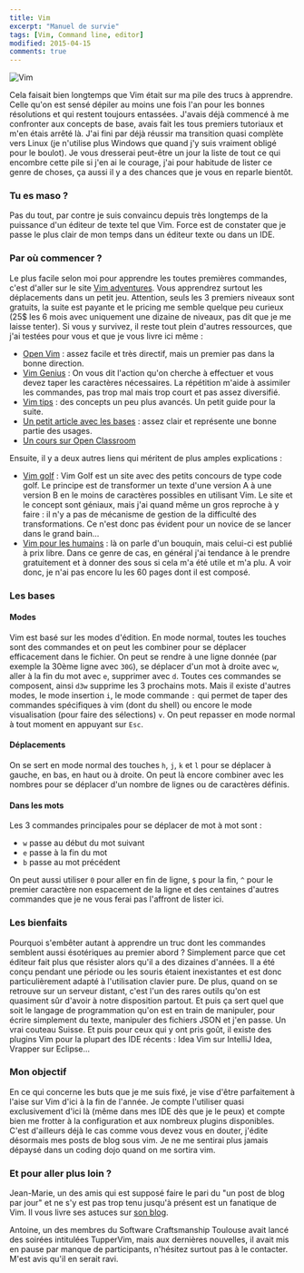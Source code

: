 ```yaml
---
title: Vim
excerpt: "Manuel de survie"
tags: [Vim, Command line, editor]
modified: 2015-04-15
comments: true
---
```


![Vim]({{site.url}}/images/vim.png)

Cela faisait bien longtemps que Vim était sur ma pile des trucs à apprendre. Celle qu'on est sensé dépiler au moins une fois l'an pour les bonnes résolutions et qui restent toujours entassées. J'avais déjà commencé à me confronter aux concepts de base, avais fait les tous premiers tutoriaux et m'en étais arrêté là. J'ai fini par déjà réussir ma transition quasi complète vers Linux (je n'utilise plus Windows que quand j'y suis vraiment obligé pour le boulot).
Je vous dresserai peut-être un jour la liste de tout ce qui encombre cette pile si j'en ai le courage, j'ai pour habitude de lister ce genre de choses, ça aussi il y a des chances que je vous en reparle bientôt.

### Tu es maso ?

Pas du tout, par contre je suis convaincu depuis très longtemps de la puissance d'un éditeur de texte tel que Vim. Force est de constater que je passe le plus clair de mon temps dans un éditeur texte ou dans un IDE.

### Par où commencer ?

Le plus facile selon moi pour apprendre les toutes premières commandes, c'est d'aller sur le site [Vim adventures](http://vim-adventures.com/). Vous apprendrez surtout les déplacements dans un petit jeu. Attention, seuls les 3 premiers niveaux sont gratuits, la suite est payante et le pricing me semble quelque peu curieux (25$ les 6 mois avec uniquement une dizaine de niveaux, pas dit que je me laisse tenter).
Si vous y survivez, il reste tout plein d'autres ressources, que j'ai testées pour vous et que je vous livre ici même :

* [Open Vim](http://www.openvim.com/) : assez facile et très directif, mais un premier pas dans la bonne direction.
* [Vim Genius](http://www.vimgenius.com/) : On vous dit l'action qu'on cherche à effectuer et vous devez taper les caractères nécessaires. La répétition m'aide à assimiler les commandes, pas trop mal mais trop court et pas assez diversifié.
* [Vim tips](http://rayninfo.co.uk/vimtips.html) : des concepts un peu plus avancés. Un petit guide pour la suite.
* [Un petit article avec les bases](http://yannesposito.com/Scratch/fr/blog/Learn-Vim-Progressively/) : assez clair et représente une bonne partie des usages.
* [Un cours sur Open Classroom](http://openclassrooms.com/courses/reprenez-le-controle-a-l-aide-de-linux/vim-l-editeur-de-texte-du-programmeur)

Ensuite, il y a deux autres liens qui méritent de plus amples explications :

* [Vim golf](http://www.vimgolf.com/) : Vim Golf est un site avec des petits concours de type code golf. Le principe est de transformer un texte d'une version A à une version B en le moins de caractères possibles en utilisant Vim. Le site et le concept sont géniaux, mais j'ai quand même un gros reproche à y faire : il n'y a pas de mécanisme de gestion de la difficulté des transformations. Ce n'est donc pas évident pour un novice de se lancer dans le grand bain...
* [Vim pour les humains](https://vimebook.com/) : là on parle d'un bouquin, mais celui-ci est publié à prix libre. Dans ce genre de cas, en général j'ai tendance à le prendre gratuitement et à donner des sous si cela m'a été utile et m'a plu. A voir donc, je n'ai pas encore lu les 60 pages dont il est composé.

### Les bases

#### Modes

Vim est basé sur les modes d'édition. En mode normal, toutes les touches sont des commandes et on peut les combiner pour se déplacer efficacement dans le fichier. On peut se rendre à une ligne donnée (par exemple la 30ème ligne avec `30G`), se déplacer d'un mot à droite avec `w`, aller à la fin du mot avec `e`, supprimer avec `d`. Toutes ces commandes se composent, ainsi `d3w` supprime les 3 prochains mots.
Mais il existe d'autres modes, le mode insertion `i`, le mode commande `:` qui permet de taper des commandes spécifiques à vim (dont du shell) ou encore le mode visualisation (pour faire des sélections) `v`. On peut repasser en mode normal à tout moment en appuyant sur `Esc`.

#### Déplacements

On se sert en mode normal des touches `h`, `j`, `k` et `l` pour se déplacer à gauche, en bas, en haut ou à droite. On peut là encore combiner avec les nombres pour se déplacer d'un nombre de lignes ou de caractères définis.

#### Dans les mots

Les 3 commandes principales pour se déplacer de mot à mot sont :

* `w` passe au début du mot suivant
* `e` passe à la fin du mot
* `b` passe au mot précédent

On peut aussi utiliser `0` pour aller en fin de ligne, `$` pour la fin, `^` pour le premier caractère non espacement de la ligne et des centaines d'autres commandes que je ne vous ferai pas l'affront de lister ici.

### Les bienfaits

Pourquoi s'embêter autant à apprendre un truc dont les commandes semblent aussi ésotériques au premier abord ? Simplement parce que cet éditeur fait plus que résister alors qu'il a des dizaines d'années. Il a été conçu pendant une période ou les souris étaient inexistantes et est donc particulièrement adapté à l'utilisation clavier pure.
De plus, quand on se retrouve sur un serveur distant, c'est l'un des rares outils qu'on est quasiment sûr d'avoir à notre disposition partout. Et puis ça sert quel que soit le langage de programmation qu'on est en train de manipuler, pour écrire simplement du texte, manipuler des fichiers JSON et j'en passe. Un vrai couteau Suisse.
Et puis pour ceux qui y ont pris goût, il existe des plugins Vim pour la plupart des IDE récents : Idea Vim sur IntelliJ Idea, Vrapper sur Eclipse...

### Mon objectif

En ce qui concerne les buts que je me suis fixé, je vise d'être parfaitement à l'aise sur Vim d'ici à la fin de l'année. Je compte l'utiliser quasi exclusivement d'ici là (même dans mes IDE dès que je le peux) et compte bien me frotter à la configuration et aux nombreux plugins disponibles.
C'est d'ailleurs déjà le cas comme vous devez vous en douter, j'édite désormais mes posts de blog sous vim. Je ne me sentirai plus jamais dépaysé dans un coding dojo quand on me sortira vim.

### Et pour aller plus loin ?

Jean-Marie, un des amis qui est supposé faire le pari du "un post de blog par jour" et ne s'y est pas trop tenu jusqu'à présent est un fanatique de Vim. Il vous livre ses astuces sur [son blog](http://randomblog.fr).

Antoine, un des membres du Software Craftsmanship Toulouse avait lancé des soirées intitulées TupperVim, mais aux dernières nouvelles, il avait mis en pause par manque de participants, n'hésitez surtout pas à le contacter. M'est avis qu'il en serait ravi.

